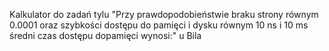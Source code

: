 Kalkulator do zadań tylu "Przy prawdopodobieństwie braku strony równym 0.0001 oraz szybkości dostępu do pamięci i dysku równym 10 ns i 10 ms średni czas dostępu dopamięci wynosi:" u Bila
